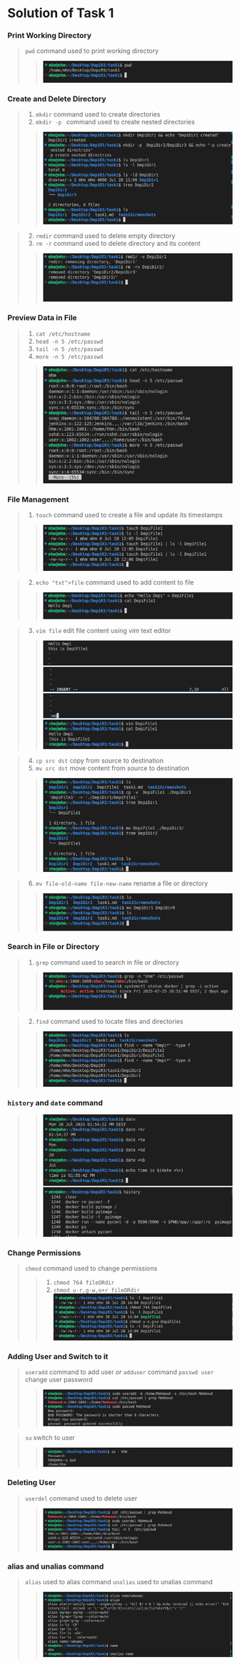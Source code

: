 # Solution of Task 1

### Print Working Directory

> `pwd` command used to print working directory 
>> ![pwd](./task1Screenshots/pwd.png)

### Create and Delete Directory 

> 1. `mkdir` command used to create directories
> 2. `mkdir -p ` command used to create nested directories
>> ![mkdir](./task1Screenshots/mkdir,-p.png)

> 2. `rmdir` command used to delete empty directory
> 3. `rm -r` command used to delete directory and its content
>> ![rmdir,rm-r](./task1Screenshots/rmdir,rm%20-r.png)

### Preview Data in File

> 1. `cat /etc/hostname`
> 2. `head -n 5 /etc/passwd`
> 3. `tail -n 5 /etc/passwd`
> 4. `more -n 5 /etc/passwd`
>> ![previewfilecontent](./task1Screenshots/previewfilecontent.png)

### File Management

> 1. `touch` command used to create a file and update its timestamps
>> ![touch](./task1Screenshots/touch.png)

> 2. `echo "txt">file` command used to add content to file
>> ![echo](./task1Screenshots/echo.png)

> 3. `vim file` edit file content using *vim* text editor
>> ![vim](./task1Screenshots/vim1.png)
>> ![vim](./task1Screenshots/vim2.png)
>> ![vim](./task1Screenshots/vim3.png)
>> ![vim](./task1Screenshots/vim4.png)

> 4. `cp src dst` copy from source to destination 
> 5. `mv src dst` move content from source to destination
>> ![cp,mv](./task1Screenshots/cp,mv.png)

> 6. `mv file-old-name file-new-name` rename a file or directory
>> ![rename](./task1Screenshots/rename.png)

### Search in File or Directory

> 1. `grep` command used to search in file or directory
>> ![grep](./task1Screenshots/grep1.png)

> 2. `find`  command used to locate files and directories
>> ![find](./task1Screenshots/find.png)

### `history` and `date` command
>
>> ![date](./task1Screenshots/date.png)
>> ![date](./task1Screenshots/history.png)


### Change Permissions

> `chmod` command used to change permissions
>> 1. `chmod 764 fileORdir`
>> 2. `chmod u-r,g-w,o+r fileORdir`
>> ![chmod](./task1Screenshots/chmod.png)

### Adding User and Switch to it

> `useradd` command to add user *or* `adduser` command
> `passwd user` change user password
>> ![useradd](./task1Screenshots/useradd.png)


> `su` switch to user
>> ![su](./task1Screenshots/su.png)

### Deleting User

> `userdel` command used to delete user
>> ![userdel](./task1Screenshots/userdel.png)

### alias and unalias command

> `alias` used to alias command
> `unalias` used to unalias command
>> ![alias](./task1Screenshots/alias.png)

